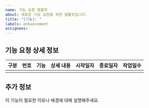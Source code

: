 ```yaml
---
name: 기능 요청 템플릿
about: 새로운 기능 요청을 위한 템플릿입니다.
title: "[기능]: "
labels: enhancement
assignees:
---
```


## 기능 요청 상세 정보

| 구분 | 번호 | 기능 | 상세 내용 | 시작일자 | 종료일자 | 작업일수 |
|------|------|------|----------|---------|---------|---------|
|      |      |      |          |         |         |         |

## 추가 정보
이 기능이 필요한 이유나 배경에 대해 설명해주세요.

